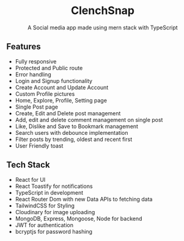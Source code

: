 <div align="center">

# ClenchSnap

A Social media app made using mern stack with TypeScript

</div>

<!-- ## Demo -->

## Features

- Fully responsive
- Protected and Public route
- Error handling
- Login and Signup functionality
- Create Account and Update Account
- Custom Profile pictures
- Home, Explore, Profile, Setting page
- Single Post page
- Create, Edit and Delete post management
- Add, edit and delete comment management on single post
- Like, Dislike and Save to Bookmark management
- Search users with debounce implementation
- Filter posts by trending, oldest and recent first
- User Friendly toast

## Tech Stack

- React for UI
- React Toastify for notifications
- TypeScript in development
- React Router Dom with new Data APIs to fetching data
- TailwindCSS for Styling
- Cloudinary for image uploading
- MongoDB, Express, Mongoose, Node for backend
- JWT for authentication
- bcryptjs for password hashing
